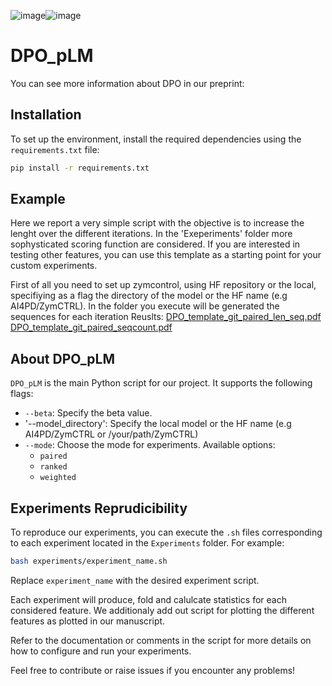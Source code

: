 ![image](https://github.com/user-attachments/assets/b3b0390b-d768-4b3f-97d1-5ad4c24a436d)![image](https://github.com/user-attachments/assets/31a95260-fd0b-4bf5-ac29-55dddc28491b)


# DPO_pLM
You can see more information about DPO in our preprint: 
## Installation

To set up the environment, install the required dependencies using the `requirements.txt` file:

```bash
pip install -r requirements.txt
```
## Example 
Here we report a very simple script with the objective is to increase the lenght over the different iterations. In the 'Exeperiments' folder more sophysticated scoring function are considered. 
If you are interested in testing other features, you can use this template as a starting point for your custom experiments.

First of all you need to set up zymcontrol, using HF repository or the local, specifiying as a flag the directory of the model or the HF name (e.g AI4PD/ZymCTRL). 
In the folder you execute will be generated the sequences for each iteration
Reuslts: [DPO_template_git_paired_len_seq.pdf](https://github.com/user-attachments/files/17950745/DPO_template_git_paired_len_seq.pdf) [DPO_template_git_paired_seqcount.pdf](https://github.com/user-attachments/files/17950744/DPO_template_git_paired_seqcount.pdf)


## About DPO_pLM

`DPO_pLM` is the main Python script for our project. It supports the following flags:

- `--beta`: Specify the beta value.
- '--model_directory': Specify the local model or the HF name (e.g AI4PD/ZymCTRL or /your/path/ZymCTRL)
- `--mode`: Choose the mode for experiments. Available options:
  - `paired`
  - `ranked`
  - `weighted`

## Experiments Reprudicibility

To reproduce our experiments, you can execute the `.sh` files corresponding to each experiment located in the `Experiments` folder. For example:

```bash
bash experiments/experiment_name.sh
```

Replace `experiment_name` with the desired experiment script.

Each experiment will produce, fold and calulcate statistics for each considered feature. We additionaly add out script for plotting the different features as plotted in our manuscript.


Refer to the documentation or comments in the script for more details on how to configure and run your experiments.

Feel free to contribute or raise issues if you encounter any problems!
